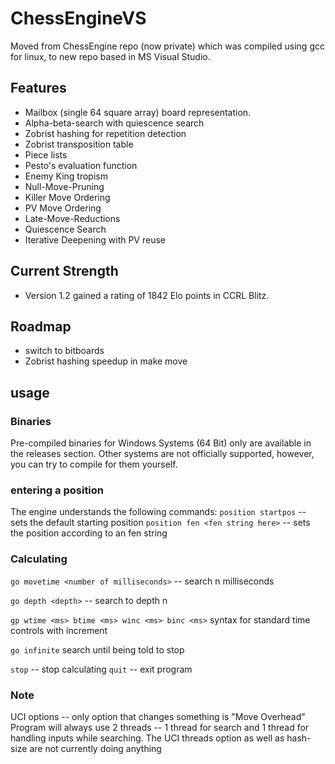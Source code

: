 # ChessEngineVS

Moved from ChessEngine repo (now private) which was compiled using gcc for linux, to new repo based in MS Visual Studio.

## Features
* Mailbox (single 64 square array) board representation.
* Alpha-beta-search with quiescence search 
* Zobrist hashing for repetition detection 
* Zobrist transposition table
* Piece lists
* Pesto's evaluation function
* Enemy King tropism 
* Null-Move-Pruning
* Killer Move Ordering
* PV Move Ordering
* Late-Move-Reductions
* Quiescence Search
* Iterative Deepening with PV reuse

## Current Strength
* Version 1.2 gained a rating of 1842 Elo points in CCRL Blitz.

## Roadmap
* switch to bitboards
* Zobrist hashing speedup in make move

## usage

### Binaries

Pre-compiled binaries for Windows Systems (64 Bit) only are available in the releases section. Other systems are not officially supported, however, you can try to compile for them yourself.

### entering a position 

The engine understands the following commands:
```position startpos``` -- sets the default starting position
```position fen <fen string here>``` -- sets the position according to an fen string

### Calculating

```go movetime <number of milliseconds>``` -- search n milliseconds

```go depth <depth>``` -- search to depth n

```gp wtime <ms> btime <ms> winc <ms> binc <ms>``` syntax for standard time controls with increment

```go infinite``` search until being told to stop

```stop``` -- stop calculating
```quit``` -- exit program

### Note

UCI options -- only option that changes something is "Move Overhead" 
Program will always use 2 threads -- 1 thread for search and 1 thread for handling inputs while searching. The UCI threads option as well as hash-size are not currently doing anything
